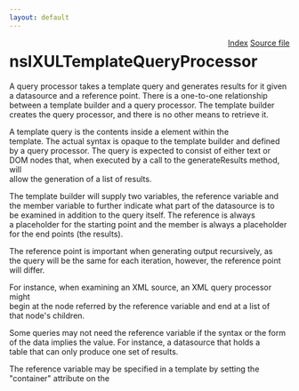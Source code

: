 ```yaml
---
layout: default
---
```

<div class='links' style='float:right'><a href="../index.html">Index</a>
<a href="http://dxr.mozilla.org/mozilla-central/source/dom/xul/templates/nsIXULTemplateQueryProcessor.idl">Source file</a>
</div>

# nsIXULTemplateQueryProcessor #
  
A query processor takes a template query and generates results for it given  
a datasource and a reference point. There is a one-to-one relationship  
between a template builder and a query processor. The template builder  
creates the query processor, and there is no other means to retrieve it.  
  
A template query is the contents inside a <query> element within the  
template. The actual syntax is opaque to the template builder and defined  
by a query processor. The query is expected to consist of either text or  
DOM nodes that, when executed by a call to the generateResults method, will  
allow the generation of a list of results.  
  
The template builder will supply two variables, the reference variable and  
the member variable to further indicate what part of the datasource is to  
be examined in addition to the query itself. The reference is always  
a placeholder for the starting point and the member is always a placeholder  
for the end points (the results).  
  
The reference point is important when generating output recursively, as  
the query will be the same for each iteration, however, the reference point  
will differ.  
  
For instance, when examining an XML source, an XML query processor might  
begin at the node referred by the reference variable and end at a list of  
that node's children.  
  
Some queries may not need the reference variable if the syntax or the form  
of the data implies the value. For instance, a datasource that holds a  
table that can only produce one set of results.  
  
The reference variable may be specified in a template by setting the  
"container" attribute on the <template> element to the variable to use. The  
member variable may be specified in a similar way using the "member"  
attribute, or it may be specified in the first <action> body in the  
template as the value of a uri attribute on an element. A breadth-first  
search of the first action is performed to find this element.  
  
If unspecified, the default value of the reference variable is ?uri.  
  
For example, a query might have the following syntax:  
  
(?id, ?name, ?url) from Bookmarks where parentfolder = ?start  
  
This query might generate a result for each bookmark within a given folder.  
The variable ?start would be the reference variable, while the variable ?id  
would be the member variable, since it is the unique value that identifies  
a result. Each result will have the four variables referred to defined for  
it and the values may be retrieved using the result's getBindingFor and  
getBindingObjectFor methods.  
  
The template builder must call initializeForBuilding before the other  
methods, except for translateRef. The builder will then call compileQuery  
for each query in the template to compile the queries. When results need  
to be generated, the builder will call generateResults. The  
initializeForBuilding, compileQuery and addBinding methods may not be  
called after generateResults has been called until the builder indicates  
that the generated output is being removed by calling the done method.  
  
Currently, the datasource supplied to the methods will always be an  
nsIRDFDataSource or a DOM node, and will always be the same one in between  
calls to initializeForBuilding and done.  
  

## Methods ##

### getDatasource(aDataSources, aRootNode, aIsTrusted, aBuilder, aShouldDelayBuilding) ###
  
Retrieve the datasource to use for the query processor. The list of  
datasources in a template is specified using the datasources attribute as  
a space separated list of URIs. This list is processed by the builder and  
supplied to the query processor in the aDataSources array as a list of  
nsIURI objects or nsIDOMNode objects. This method may return an object  
corresponding to these URIs and the builder will supply this object to  
other query processor methods. For example, for an XML source, the  
datasource might be an nsIDOMNode.  
  
All of these URIs are checked by the builder so it is safe to use them,  
however note that a URI that redirects may still needs to be checked to  
ensure that the document containing aRootNode may access it. This is the  
responsibility of the query processor if it needs to load the content of  
the URI.  
  
If the query processor needs to load the datasource asynchronously, it  
may set the aShouldDelayBuilding returned parameter to true to delay  
building the template content, and call the builder's Rebuild method when  
the data is available.  
  
@param aDataSources  the list of nsIURI objects and/or nsIDOMNode objects  
@param aRootNode     the root node the builder is attached to  
@param aIsTrusted    true if the template is in a trusted document  
@param aBuilder      the template builder  
@param aShouldDelayBuilding [out] whether the builder should wait to  
                                  build the content or not  
@returns a datasource object  
  

#### Parameters ####

<table>

<tr>
<td>aDataSources</td>
<td>the list of nsIURI objects and/or nsIDOMNode objects  
</td>
</tr>

<tr>
<td>aRootNode</td>
<td>the root node the builder is attached to  
</td>
</tr>

<tr>
<td>aIsTrusted</td>
<td>true if the template is in a trusted document  
</td>
</tr>

<tr>
<td>aBuilder</td>
<td>the template builder  
</td>
</tr>

<tr>
<td>aShouldDelayBuilding</td>
<td>[out] whether the builder should wait to  
                                  build the content or not  
</td>
</tr>

</table>

#### Returns ####

<table>

<tr>
<td>a datasource object  
</td>
</tr>

</table>

### initializeForBuilding(aDatasource, aBuilder, aRootNode) ###
  
Initialize for query generation. This will be called before the rules are  
processed and whenever the template is rebuilt. This method must be  
called once before any of the other query processor methods except for  
translateRef.  
  
@param aDatasource datasource for the data  
@param aBuilder the template builder  
@param aRootNode the root node the builder is attached to  
  
@throws NS_ERROR_INVALID_ARG if the datasource is not supported or  
        NS_ERROR_UNEXPECTED if generateResults has already been called.  
  

#### Parameters ####

<table>

<tr>
<td>aDatasource</td>
<td>datasource for the data  
</td>
</tr>

<tr>
<td>aBuilder</td>
<td>the template builder  
</td>
</tr>

<tr>
<td>aRootNode</td>
<td>the root node the builder is attached to  
</td>
</tr>

</table>

### done() ###
  
Called when the template builder is being destroyed so that the query  
processor can clean up any state. The query processor should remove as  
much state as possible, such as results or references to the builder.  
This method will also be called when the template is going to be rebuilt.  
  

### compileQuery(aBuilder, aQuery, aRefVariable, aMemberVariable) ###
  
Compile a query from a node. The result of this function will later be  
passed to generateResults for result generation. If null is returned,  
the query will be ignored.  
  
The template builder will call this method once for each query within  
the template, before any results can be generated using generateResults,  
but after initializeForBuilding has been called. This method should not  
be called again for the same query unless the template is rebuilt.  
  
The reference variable may be used by the query processor as a  
placeholder for the reference point, or starting point in the query.  
  
The member variable is determined from the member attribute on the  
template, or from the uri in the first action's rule if that attribute is  
not present. A rule processor may use the member variable as a hint to  
indicate what variable is expected to contain the results.  
  
@param aBuilder the template builder  
@param aQuery <query> node to compile  
@param aRefVariable the reference variable  
@param aMemberVariable the member variable  
  
@returns a compiled query object  
  

#### Parameters ####

<table>

<tr>
<td>aBuilder</td>
<td>the template builder  
</td>
</tr>

<tr>
<td>aQuery</td>
<td><query> node to compile  
</td>
</tr>

<tr>
<td>aRefVariable</td>
<td>the reference variable  
</td>
</tr>

<tr>
<td>aMemberVariable</td>
<td>the member variable  
</td>
</tr>

</table>

#### Returns ####

<table>

<tr>
<td>a compiled query object  
</td>
</tr>

</table>

### generateResults(aDatasource, aRef, aQuery) ###
  
Generate the results of a query and return them in an enumerator. The  
enumerator must contain nsIXULTemplateResult objects. If there are no  
results, an empty enumerator must be returned.  
  
The datasource will be the same as the one passed to the earlier  
initializeForBuilding method. The context reference (aRef) is a reference  
point used when calculating results.  
  
The value of aQuery must be the result of a previous call to compileQuery  
from this query processor. This method may be called multiple times,  
typically with different values for aRef.  
  
@param aDatasource datasource for the data  
@param aRef context reference value used as a starting point  
@param aQuery the compiled query returned from query compilation  
  
@returns an enumerator of nsIXULTemplateResult objects as the results  
  
@throws NS_ERROR_INVALID_ARG if aQuery is invalid  
  

#### Parameters ####

<table>

<tr>
<td>aDatasource</td>
<td>datasource for the data  
</td>
</tr>

<tr>
<td>aRef</td>
<td>context reference value used as a starting point  
</td>
</tr>

<tr>
<td>aQuery</td>
<td>the compiled query returned from query compilation  
</td>
</tr>

</table>

#### Returns ####

<table>

<tr>
<td>an enumerator of nsIXULTemplateResult objects as the results  
</td>
</tr>

</table>

### addBinding(aRuleNode, aVar, aRef, aExpr) ###
  
Add a variable binding for a particular rule. A binding allows an  
additional variable to be set for a result, outside of those defined  
within the query. These bindings are always optional, in that they will  
never affect the results generated.  
  
This function will never be called after generateResults. Any bindings  
that were added should be applied to each result when the result's  
ruleMatched method is called, since the bindings are different for each  
rule.  
  
The reference aRef may be used to determine the reference when  
calculating the value for the binding, for example when a value should  
depend on the value of another variable.  
  
The syntax of the expression aExpr is defined by the query processor. If  
the syntax is invalid, the binding should be ignored. Only fatal errors  
should be thrown, or NS_ERROR_UNEXPECTED if generateResults has already  
been called.  
  
As an example, if the reference aRef is the variable '?count' which  
holds the value 5, and the expression aExpr is the string '+2', the value  
of the variable aVar would be 7, assuming the query processor considers  
the syntax '+2' to mean add two to the reference.  
  
@param aRuleNode rule to add the binding to  
@param aVar variable that will be bound  
@param aRef variable that holds reference value  
@param aExpr expression used to compute the value to assign  
  

#### Parameters ####

<table>

<tr>
<td>aRuleNode</td>
<td>rule to add the binding to  
</td>
</tr>

<tr>
<td>aVar</td>
<td>variable that will be bound  
</td>
</tr>

<tr>
<td>aRef</td>
<td>variable that holds reference value  
</td>
</tr>

<tr>
<td>aExpr</td>
<td>expression used to compute the value to assign  
</td>
</tr>

</table>

### translateRef(aDatasource, aRefString) ###
  
Translate a ref attribute string into a result. This is used as the  
reference point by the template builder when generating the first level  
of content. For recursive generation, the result from the parent  
generation phase will be used directly as the reference so a translation  
is not needed. This allows all levels to be generated using objects that  
all implement the nsIXULTemplateResult interface.  
  
This method may be called before initializeForBuilding, so the  
implementation may use the supplied datasource if it is needed to  
translate the reference.  
  
@param aDatasource datasource for the data  
@param aRefString the ref attribute string  
  
@return the translated ref  
  

#### Parameters ####

<table>

<tr>
<td>aDatasource</td>
<td>datasource for the data  
</td>
</tr>

<tr>
<td>aRefString</td>
<td>the ref attribute string  
</td>
</tr>

</table>

#### Returns ####

<table>

<tr>
<td>the translated ref  
</td>
</tr>

</table>

### compareResults(aLeft, aRight, aVar, aSortHints) ###
  
Compare two results to determine their order, used when sorting results.  
This method should return -1 when the left result is less than the right,  
0 if both are equivalent, and 1 if the left is greater than the right.  
The comparison should only consider the values for the specified  
variable.  
  
If the comparison variable is null, the results may be  
sorted in a natural order, for instance, based on the order the data in  
stored in the datasource.  
  
The sort hints are the flags in nsIXULSortService.  
  
This method must only be called with results that were created by this  
query processor.  
  
@param aLeft the left result to compare  
@param aRight the right result to compare  
@param aVar variable to compare  
  
@param returns -1 if less, 0 if equal, or 1 if greater  
  

#### Parameters ####

<table>

<tr>
<td>aLeft</td>
<td>the left result to compare  
</td>
</tr>

<tr>
<td>aRight</td>
<td>the right result to compare  
</td>
</tr>

<tr>
<td>aVar</td>
<td>variable to compare  
</td>
</tr>

<tr>
<td>returns</td>
<td>-1 if less, 0 if equal, or 1 if greater  
</td>
</tr>

</table>
